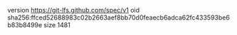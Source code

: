 version https://git-lfs.github.com/spec/v1
oid sha256:ffced52688983c02b2663aef8bb70d0feaecb6adca62fc433593be6b83b8499e
size 1481
